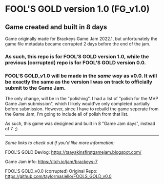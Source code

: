 # FOOL'S GOLD version 1.0 (FG_v1.0)

## Game created and built in 8 days

Game originally made for Brackeys Game Jam 2022.1, but unfortunately the game file metadata became corrupted 2 days before the end of the jam. 

### As such, this repo is for FOOL'S GOLD version 1.0, while the previous (corrupted) repo is for FOOL'S GOLD version 0.0.

### FOOL'S GOLD_v1.0 will be made in the _same way_ as v0.0. It will be exactly the same as the version I was on track to officially submit to the Game Jam. 

The only change, will be in the "polishing". I had a list of "polish for the MVP Game Jam submission", which I likely would've only completed partially before submission. However, since I have to rebuild the game seperate from the Game Jam, I'm going to include all of polish from that list. 

As such, this game was desigined and built in 8 "Game Jam days", instead of 7. ;)

___


_Some links to check out if you'd like more information:_ 

FOOL'S GOLD Devlog: https://taayakinsfirstgamejam.blogspot.com/
 
Game Jam info: https://itch.io/jam/brackeys-7

FOOL'S GOLD_v0.0 (corrupted) Original Repo: https://github.com/taylormasiello/FOOLS_GOLD_v0.0

